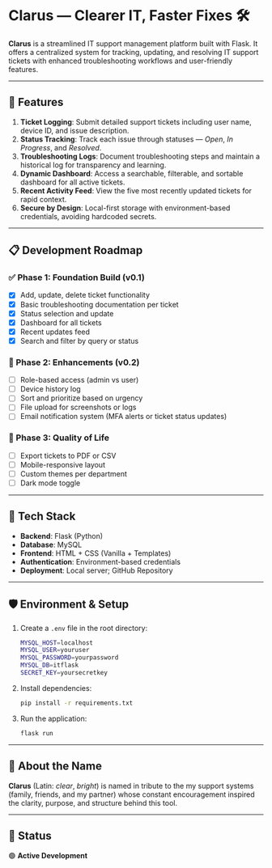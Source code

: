 # Clarus — Clearer IT, Faster Fixes 🛠️

**Clarus** is a streamlined IT support management platform built with Flask. It offers a centralized system for tracking, updating, and resolving IT support tickets with enhanced troubleshooting workflows and user-friendly features.

---

## 🔧 Features

1. **Ticket Logging**: Submit detailed support tickets including user name, device ID, and issue description.
2. **Status Tracking**: Track each issue through statuses — *Open*, *In Progress*, and *Resolved*.
3. **Troubleshooting Logs**: Document troubleshooting steps and maintain a historical log for transparency and learning.
4. **Dynamic Dashboard**: Access a searchable, filterable, and sortable dashboard for all active tickets.
5. **Recent Activity Feed**: View the five most recently updated tickets for rapid context.
6. **Secure by Design**: Local-first storage with environment-based credentials, avoiding hardcoded secrets.

---

## 📋 Development Roadmap

### ✅ Phase 1: Foundation Build (v0.1)

- [x] Add, update, delete ticket functionality
- [x] Basic troubleshooting documentation per ticket
- [x] Status selection and update
- [x] Dashboard for all tickets
- [x] Recent updates feed
- [x] Search and filter by query or status

### 🧩 Phase 2: Enhancements (v0.2)

- [ ] Role-based access (admin vs user)
- [ ] Device history log
- [ ] Sort and prioritize based on urgency
- [ ] File upload for screenshots or logs
- [ ] Email notification system (MFA alerts or ticket status updates)

### 🎯 Phase 3: Quality of Life

- [ ] Export tickets to PDF or CSV
- [ ] Mobile-responsive layout
- [ ] Custom themes per department
- [ ] Dark mode toggle

---

## 🧪 Tech Stack

- **Backend**: Flask (Python)
- **Database**: MySQL
- **Frontend**: HTML + CSS (Vanilla + Templates)
- **Authentication**: Environment-based credentials
- **Deployment**: Local server; GitHub Repository

---

## 🛡️ Environment & Setup

1. Create a `.env` file in the root directory:
   ```bash
   MYSQL_HOST=localhost
   MYSQL_USER=youruser
   MYSQL_PASSWORD=yourpassword
   MYSQL_DB=itflask
   SECRET_KEY=yoursecretkey
   ```

2. Install dependencies:
   ```bash
   pip install -r requirements.txt
   ```

3. Run the application:
   ```bash
   flask run
   ```

---

## 🙌 About the Name

**Clarus** (Latin: *clear*, *bright*) is named in tribute to the my support systems (family, friends, and my partner) whose constant encouragement inspired the clarity, purpose, and structure behind this tool.

---

## 📌 Status

🟢 **Active Development**
